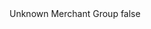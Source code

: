 <?xml version="1.0" encoding="UTF-8"?>
<CustomMetadata xmlns="http://soap.sforce.com/2006/04/metadata">
    <label>Unknown Merchant Group</label>
    <protected>false</protected>
</CustomMetadata>
